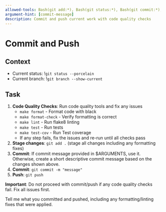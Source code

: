 ```yaml
---
allowed-tools: Bash(git add:*), Bash(git status:*), Bash(git commit:*), Bash(git push:*), Bash(make:*)
argument-hint: [commit-message]
description: Commit and push current work with code quality checks
---
```


# Commit and Push

## Context
- Current status: !`git status --porcelain`
- Current branch: !`git branch --show-current`

## Task
1. **Code Quality Checks**: Run code quality tools and fix any issues
   - `make format` - Format code with black
   - `make format-check` - Verify formatting is correct
   - `make lint` - Run flake8 linting
   - `make test` - Run tests
   - `make test-cov` - Run Test coverage
   - If any step fails, fix the issues and re-run until all checks pass
2. **Stage changes**: `git add .` (stage all changes including any formatting fixes)
3. **Commit**: If commit message provided in $ARGUMENTS, use it. Otherwise, create a short descriptive commit message based on the changes shown above.
4. **Commit**: `git commit -m "message"`
5. **Push**: `git push`

**Important**: Do not proceed with commit/push if any code quality checks fail. Fix all issues first.

Tell me what you committed and pushed, including any formatting/linting fixes that were applied.
